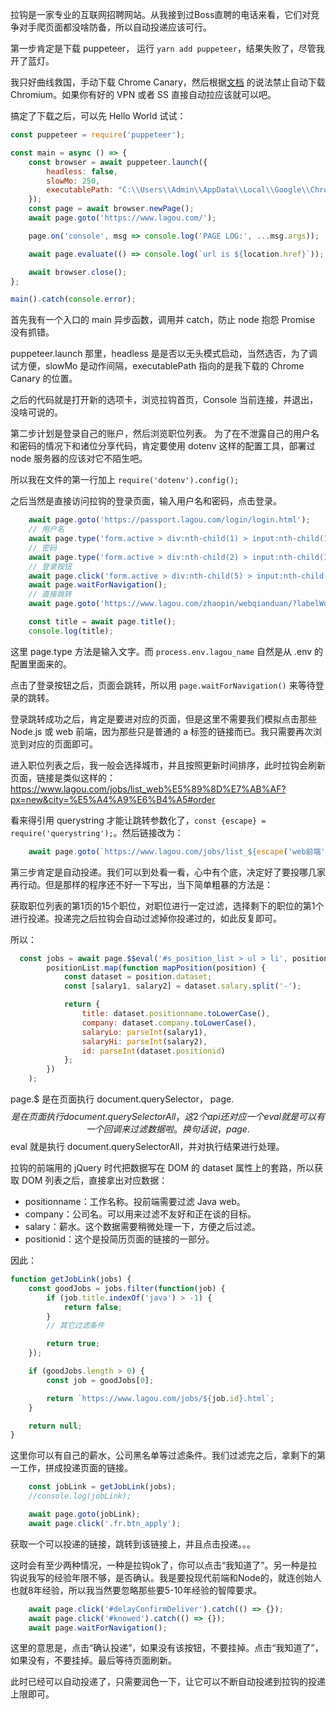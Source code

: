 拉钩是一家专业的互联网招聘网站。从我接到过Boss直聘的电话来看，它们对竞争对手爬页面都没啥防备，所以自动投递应该可行。

第一步肯定是下载 puppeteer， 运行 `yarn add puppeteer`，结果失败了，尽管我开了蓝灯。

我只好曲线救国，手动下载 Chrome Canary，然后根据[文档](https://github.com/GoogleChrome/puppeteer/blob/master/docs/api.md#puppeteerlaunchoptions)
的说法禁止自动下载 Chromium。如果你有好的 VPN 或者 SS 直接自动拉应该就可以吧。

搞定了下载之后，可以先 Hello World 试试：
```JavaScript
const puppeteer = require('puppeteer');

const main = async () => {
	const browser = await puppeteer.launch({
		headless: false,
		slowMo: 250,
		executablePath: "C:\\Users\\Admin\\AppData\\Local\\Google\\Chrome SxS\\Application\\chrome.exe"
	});
	const page = await browser.newPage();
	await page.goto('https://www.lagou.com/');

	page.on('console', msg => console.log('PAGE LOG:', ...msg.args));

	await page.evaluate(() => console.log(`url is ${location.href}`));

	await browser.close();
};

main().catch(console.error);
```

首先我有一个入口的 main 异步函数，调用并 catch，防止 node 抱怨 Promise 没有抓错。

puppeteer.launch 那里，headless 是是否以无头模式启动，当然选否，为了调试方便，slowMo 是动作间隔，executablePath 指向的是我下载的 Chrome Canary 的位置。

之后的代码就是打开新的选项卡，浏览拉钩首页，Console 当前连接，并退出，没啥可说的。

第二步计划是登录自己的账户，然后浏览职位列表。
为了在不泄露自己的用户名和密码的情况下和诸位分享代码，肯定要使用 dotenv 这样的配置工具，部署过 node 服务器的应该对它不陌生吧。

所以我在文件的第一行加上 `require('dotenv').config();`

之后当然是直接访问拉钩的登录页面，输入用户名和密码，点击登录。

```JavaScript
	await page.goto('https://passport.lagou.com/login/login.html');
	// 用户名
	await page.type('form.active > div:nth-child(1) > input:nth-child(1)', process.env.lagou_name);
	// 密码
	await page.type('form.active > div:nth-child(2) > input:nth-child(1)', process.env.lagou_pass);
	// 登录按钮
	await page.click('form.active > div:nth-child(5) > input:nth-child(1)');
	await page.waitForNavigation();
	// 直接跳转
	await page.goto('https://www.lagou.com/zhaopin/webqianduan/?labelWords=label');

	const title = await page.title();
	console.log(title);
```
这里 page.type 方法是输入文字。而 `process.env.lagou_name` 自然是从 .env 的配置里面来的。

点击了登录按钮之后，页面会跳转，所以用 `page.waitForNavigation()` 来等待登录的跳转。

登录跳转成功之后，肯定是要进对应的页面，但是这里不需要我们模拟点击那些 Node.js 或 web 前端，因为那些只是普通的 a 标签的链接而已。我只需要再次浏览到对应的页面即可。

进入职位列表之后，我一般会选择城市，并且按照更新时间排序，此时拉钩会刷新页面，链接是类似这样的：
https://www.lagou.com/jobs/list_web%E5%89%8D%E7%AB%AF?px=new&city=%E5%A4%A9%E6%B4%A5#order

看来得引用 querystring 才能让跳转参数化了，`const {escape} = require('querystring');`。然后链接改为：
```JavaScript
	await page.goto(`https://www.lagou.com/jobs/list_${escape('web前端')}?px=new&city=${escape('天津')}#order`);
```

第三步肯定是自动投递。我们可以到处看一看，心中有个底，决定好了要投哪几家再行动。但是那样的程序还不好一下写出，当下简单粗暴的方法是：

获取职位列表的第1页的15个职位，对职位进行一定过滤，选择剩下的职位的第1个进行投递。投递完之后拉钩会自动过滤掉你投递过的，如此反复即可。

所以：
```JavaScript
  const jobs = await page.$$eval('#s_position_list > ul > li', positionList =>
		positionList.map(function mapPosition(position) {
			const dataset = position.dataset;
			const [salary1, salary2] = dataset.salary.split('-');

			return {
				title: dataset.positionname.toLowerCase(),
				company: dataset.company.toLowerCase(),
				salaryLo: parseInt(salary1),
				salaryHi: parseInt(salary2),
				id: parseInt(dataset.positionid)
			};
		})
	);
```

page.$ 是在页面执行 document.querySelector， page.$$ 是在页面执行 document.querySelectorAll，这2个 api 还对应一个 eval 就是可以有一个回调来过滤数据啦。换句话说，page.$$eval 就是执行 document.querySelectorAll，并对执行结果进行处理。

拉钩的前端用的 jQuery 时代把数据写在 DOM 的 dataset 属性上的套路，所以获取 DOM 列表之后，直接拿出对应数据：

- positionname：工作名称。投前端需要过滤 Java web。
- company：公司名。可以用来过滤不友好和正在谈的目标。
- salary：薪水。这个数据需要稍微处理一下，方便之后过滤。
- positionid：这个是投简历页面的链接的一部分。

因此：
```JavaScript
function getJobLink(jobs) {
	const goodJobs = jobs.filter(function(job) {
		if (job.title.indexOf('java') > -1) {
			return false;
		}
		// 其它过滤条件

		return true;
	});

	if (goodJobs.length > 0) {
		const job = goodJobs[0];

		return `https://www.lagou.com/jobs/${job.id}.html`;
	}

	return null;
}
```
这里你可以有自己的薪水，公司黑名单等过滤条件。我们过滤完之后，拿剩下的第一工作，拼成投递页面的链接。

```JavaScript
	const jobLink = getJobLink(jobs);
	//console.log(jobLink);

	await page.goto(jobLink);
	await page.click('.fr.btn_apply');
```
获取一个可以投递的链接，跳转到该链接上，并且点击投递。。。

这时会有至少两种情况，一种是拉钩ok了，你可以点击“我知道了”。另一种是拉钩说我写的经验年限不够，是否确认。我是要投现代前端和Node的，就连创始人也就8年经验，所以我当然要忽略那些要5-10年经验的智障要求。

```JavaScript
	await page.click('#delayConfirmDeliver').catch(() => {});
	await page.click('#knowed').catch(() => {});
	await page.waitForNavigation();
```

这里的意思是，点击“确认投递”，如果没有该按钮，不要挂掉。点击“我知道了”，如果没有，不要挂掉。最后等待页面刷新。

此时已经可以自动投递了，只需要润色一下，让它可以不断自动投递到拉钩的投递上限即可。